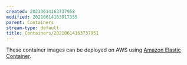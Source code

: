 ```yaml
---
created: 20210614163737958
modified: 20210614163917355
parent: Containers
stream-type: default
title: Containers/20210614163737951
---
```

These container images can be deployed on AWS using <a href="#Amazon%20Elastic%20Container" class="tc-tiddlylink tc-tiddlylink-missing">Amazon Elastic Container</a>.
